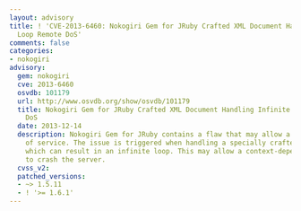 ```yaml
---
layout: advisory
title: ! 'CVE-2013-6460: Nokogiri Gem for JRuby Crafted XML Document Handling Infinite
  Loop Remote DoS'
comments: false
categories:
- nokogiri
advisory:
  gem: nokogiri
  cve: 2013-6460
  osvdb: 101179
  url: http://www.osvdb.org/show/osvdb/101179
  title: Nokogiri Gem for JRuby Crafted XML Document Handling Infinite Loop Remote
    DoS
  date: 2013-12-14
  description: Nokogiri Gem for JRuby contains a flaw that may allow a remote denial
    of service. The issue is triggered when handling a specially crafted XML document,
    which can result in an infinite loop. This may allow a context-dependent attacker
    to crash the server.
  cvss_v2: 
  patched_versions:
  - ~> 1.5.11
  - ! '>= 1.6.1'
---
```

